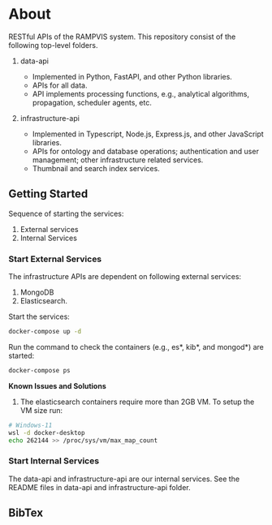 # About

RESTful APIs of the RAMPVIS system. This repository consist of the following top-level folders.

1. data-api
   - Implemented in Python, FastAPI, and other Python libraries.
   - APIs for all data.
   - API implements processing functions, e.g., analytical algorithms, propagation, scheduler agents, etc.

2. infrastructure-api
   - Implemented in Typescript, Node.js, Express.js, and other JavaScript libraries.
   - APIs for ontology and database operations; authentication and user management; other infrastructure related services.
   - Thumbnail and search index services.

## Getting Started

Sequence of starting the services:

1. External services
2. Internal Services

### Start External Services

The infrastructure APIs are dependent on following external services:
1. MongoDB 
2. Elasticsearch. 

Start the services:

```bash
docker-compose up -d
```

Run the command to check the containers (e.g., es*, kib*, and mongod*) are started:

```bash
docker-compose ps
```

**Known Issues and Solutions**

1. The elasticsearch containers require more than 2GB VM. To setup the VM size run:

```bash
# Windows-11
wsl -d docker-desktop 
echo 262144 >> /proc/sys/vm/max_map_count
```

### Start Internal Services
The data-api and infrastructure-api are our internal services. See the README files in data-api and infrastructure-api folder.

## BibTex
